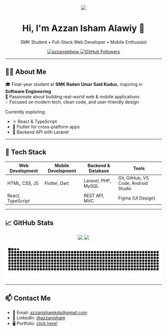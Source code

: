 <!-- Header Animation -->
<p align="center">
  <img src="https://readme-typing-svg.herokuapp.com?font=Fira+Code&size=24&pause=1000&color=3E82F7&center=true&vCenter=true&width=500&lines=Full-    Stack+Web+Developer;Mobile+App+Enthusiast;Always+learning+something+new!;Coding+with+Passion+%26+Purpose;I+turn+coffee+☕+into+clean+code+💻" />
</p>

<h1 align="center">Hi, I'm Azzan Isham Alawiy 👋</h1>

<p align="center">
  SMK Student • Full-Stack Web Developer • Mobile Enthusiast
</p>

<p align="center">
  <a href="https://github.com/azzanslebew">
    <img src="https://komarev.com/ghpvc/?username=azzanslebew&label=Profile%20views&color=blueviolet&style=flat" alt="azzanslebew" />
  </a>
  <a href="https://github.com/azzanslebew?tab=followers">
    <img src="https://img.shields.io/github/followers/azzanslebew?label=Followers&style=flat&color=blue" alt="GitHub Followers" />
  </a>
</p>

---

## 🧑‍💻 About Me

🎓 Final-year student at **SMK Raden Umar Said Kudus**, majoring in **Software Engineering**  
🔭 Passionate about building real-world web & mobile applications  
💡 Focused on modern tech, clean code, and user-friendly design

Currently exploring:

- ⚛️ React & TypeScript
- 📱 Flutter for cross-platform apps
- 🧪 Backend API with Laravel

---

## 🧰 Tech Stack

| Web Development   | Mobile Development | Backend & Database  | Tools                                |
| ----------------- | ------------------ | ------------------- | ------------------------------------ |
| HTML, CSS, JS     | Flutter, Dart      | Laravel, PHP, MySQL | Git, GitHub, VS Code, Android Studio |
| React, TypeScript |                    | REST API, MVC       | Figma (UI Design)                    |

---

## 📈 GitHub Stats

<p align="center">
  <img src="https://github-readme-stats.vercel.app/api?username=azzanslebew&show_icons=true&theme=radical" width="48%" />
  <img src="https://github-readme-streak-stats.demolab.com/?user=azzanslebew&theme=radical" width="48%" />
</p>

![Snake animation](https://raw.githubusercontent.com/azzanslebew/azzanslebew/output/github-contribution-grid-snake.svg)

---

## 📫 Contact Me

- 📧 Email: [azzanishamkds@gmail.com](mailto:azzanishamkds@gmail.com)
- 💼 LinkedIn: [@azzanisham](https://linkedin.com/in/azzan-isham-480614258)
- 🖥️ Portfolio: [click here!](https://azzanslebew.github.io/my-portfolio/)
